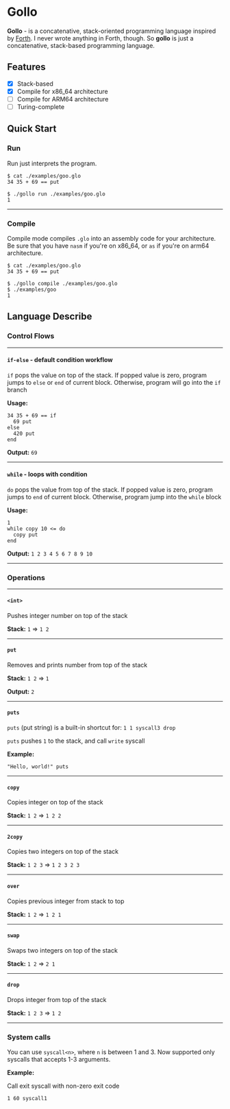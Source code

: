 # Gollo

**Gollo** - is a  concatenative, stack-oriented programming language inspired by [Forth](https://en.wikipedia.org/wiki/Forth_(programming_language)). I never wrote anything in Forth, though. So **gollo** is just a concatenative, stack-based programming language. 

## Features
- [x] Stack-based
- [x] Compile for x86_64 architecture
- [ ] Compile for ARM64 architecture
- [ ] Turing-complete

## Quick Start

### Run

Run just interprets the program.

```console
$ cat ./examples/goo.glo
34 35 + 69 == put

$ ./gollo run ./examples/goo.glo
1
```

---

### Compile

Compile mode compiles `.glo` into an assembly code for your architecture. Be sure that you have `nasm` if you're on x86_64, or `as` if you're on arm64 architecture.

```console
$ cat ./examples/goo.glo
34 35 + 69 == put

$ ./gollo compile ./examples/goo.glo
$ ./examples/goo
1
```

## Language Describe

### Control Flows

---

#### `if-else` - default condition workflow

`if` pops the value on top of the stack. If popped value is zero, program jumps to `else` or `end` of current block. Otherwise, program will go into the `if` branch

**Usage:**

```
34 35 + 69 == if
  69 put
else
  420 put
end
```

**Output:** `69`

---

#### `while` - loops with condition

`do` pops the value from top of the stack. If popped value is zero, program jumps to `end` of current block. Otherwise, program jump into the `while` block

**Usage:**

```
1
while copy 10 <= do
  copy put
end
```

**Output:** `1 2 3 4 5 6 7 8 9 10`

---

### Operations

---

#### `<int>`

Pushes integer number on top of the stack

**Stack:** `1` => `1 2`

---

#### `put`

Removes and prints number from top of the stack

**Stack:** `1 2` => `1`

**Output:** `2`

---

#### `puts`

`puts` (put string) is a built-in shortcut for: `1 1 syscall3 drop`

`puts` pushes `1` to the stack, and call `write` syscall

**Example:**

```
"Hello, world!" puts
```

---

#### `copy`

Copies integer on top of the stack

**Stack:** `1 2` => `1 2 2`

---

#### `2copy`

Copies two integers on top of the stack

**Stack:** `1 2 3` => `1 2 3 2 3`

---

#### `over`

Copies previous integer from stack to top

**Stack:** `1 2` => `1 2 1`

---

#### `swap`

Swaps two integers on top of the stack

**Stack:** `1 2` => `2 1`

---

#### `drop`

Drops integer from top of the stack

**Stack:** `1 2 3` => `1 2`

---

### System calls

You can use `syscall<n>`, where `n` is between 1 and 3. Now supported only syscalls that accepts 1-3 arguments.

**Example:** 

Call exit syscall with non-zero exit code

```
1 60 syscall1
```